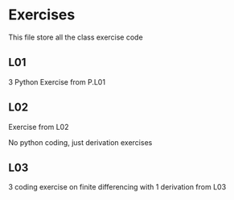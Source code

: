 # Exercises
This file store all the class exercise code

## L01
3 Python Exercise from P.L01

## L02
Exercise from L02

No python coding, just derivation exercises

## L03
3 coding exercise on finite differencing with 1 derivation from L03